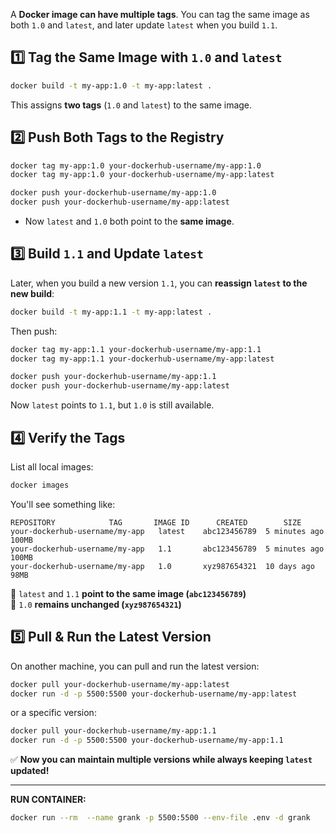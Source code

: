 A **Docker image can have multiple tags**. You can tag the same image as both `1.0` and `latest`, and later update `latest` when you build `1.1`.

## **1️⃣ Tag the Same Image with `1.0` and `latest`**
```sh
docker build -t my-app:1.0 -t my-app:latest .
```
This assigns **two tags** (`1.0` and `latest`) to the same image.

## **2️⃣ Push Both Tags to the Registry**
```sh
docker tag my-app:1.0 your-dockerhub-username/my-app:1.0
docker tag my-app:1.0 your-dockerhub-username/my-app:latest

docker push your-dockerhub-username/my-app:1.0
docker push your-dockerhub-username/my-app:latest
```
- Now `latest` and `1.0` both point to the **same image**.

## **3️⃣ Build `1.1` and Update `latest`**
Later, when you build a new version `1.1`, you can **reassign `latest` to the new build**:
```sh
docker build -t my-app:1.1 -t my-app:latest .
```
Then push:
```sh
docker tag my-app:1.1 your-dockerhub-username/my-app:1.1
docker tag my-app:1.1 your-dockerhub-username/my-app:latest

docker push your-dockerhub-username/my-app:1.1
docker push your-dockerhub-username/my-app:latest
```
Now `latest` points to `1.1`, but `1.0` is still available.

## **4️⃣ Verify the Tags**
List all local images:
```sh
docker images
```
You'll see something like:
```
REPOSITORY            TAG       IMAGE ID      CREATED        SIZE
your-dockerhub-username/my-app   latest    abc123456789  5 minutes ago   100MB
your-dockerhub-username/my-app   1.1       abc123456789  5 minutes ago   100MB
your-dockerhub-username/my-app   1.0       xyz987654321  10 days ago     98MB
```
🔹 `latest` and `1.1` **point to the same image (`abc123456789`)**  
🔹 `1.0` **remains unchanged (`xyz987654321`)**  

## **5️⃣ Pull & Run the Latest Version**
On another machine, you can pull and run the latest version:  
```sh
docker pull your-dockerhub-username/my-app:latest
docker run -d -p 5500:5500 your-dockerhub-username/my-app:latest
```
or a specific version:  
```sh
docker pull your-dockerhub-username/my-app:1.1
docker run -d -p 5500:5500 your-dockerhub-username/my-app:1.1
```

✅ **Now you can maintain multiple versions while always keeping `latest` updated!**

---
**RUN CONTAINER:**
```bash
docker run --rm  --name grank -p 5500:5500 --env-file .env -d grank
```